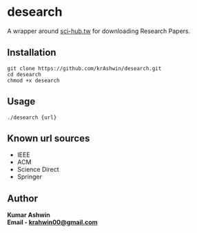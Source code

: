 # desearch
A wrapper around [sci-hub.tw](https://sci-hub.tw) for downloading Research Papers.

## Installation
```shell
git clone https://github.com/krAshwin/desearch.git
cd desearch 
chmod +x desearch
```
## Usage
```shell
./desearch {url}
```

## Known url sources
- IEEE
- ACM
- Science Direct
- Springer

## Author
**Kumar Ashwin** <br>
**Email - krahwin00@gmail.com**
